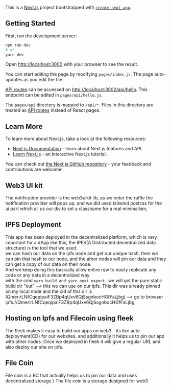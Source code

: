 This is a [Next.js](https://nextjs.org/) project bootstrapped with [`create-next-app`](https://github.com/vercel/next.js/tree/canary/packages/create-next-app).

## Getting Started

First, run the development server:

```bash
npm run dev
# or
yarn dev
```

Open [http://localhost:3000](http://localhost:3000) with your browser to see the result.

You can start editing the page by modifying `pages/index.js`. The page auto-updates as you edit the file.

[API routes](https://nextjs.org/docs/api-routes/introduction) can be accessed on [http://localhost:3000/api/hello](http://localhost:3000/api/hello). This endpoint can be edited in `pages/api/hello.js`.

The `pages/api` directory is mapped to `/api/*`. Files in this directory are treated as [API routes](https://nextjs.org/docs/api-routes/introduction) instead of React pages.

## Learn More

To learn more about Next.js, take a look at the following resources:

-   [Next.js Documentation](https://nextjs.org/docs) - learn about Next.js features and API.
-   [Learn Next.js](https://nextjs.org/learn) - an interactive Next.js tutorial.

You can check out [the Next.js GitHub repository](https://github.com/vercel/next.js/) - your feedback and contributions are welcome!

## Web3 UI kit

The notification provider is the web3uikit lib, as we enter the raffle the notification provider will pops up, and we did used tailwind postcss for the ui part which all us our div to set a classname for a real minimailsm,

## IPFS Deployment

This app has been deployed in the decentralized platform, which is very important for a dApp like this, the IPFS(A Distributed decentralized data structure) is the tool that we used.\
we can hash our data on the ipfs node and get our unique hash, then we can pin that hash to our node, and the athor nodes will pin our data and they can get a copy of our data on their node.\
And we keep doing this basically allow entire n/w to easily replicate any code or any data in a decentralized way\
with the cmd `yarn build and yarn next export ` we will get the pure static build dir "out" --> this we can use on our ipfs.
This dir was already pinned on my local node and the cid of this dir is (QmerirLNfCqeqipaiF3ZBp4qUxv6QjSsgnbocHGfFaLjbg) --> go to browser ipfs://QmerirLNfCqeqipaiF3ZBp4qUxv6QjSsgnbocHGfFaLjbg

## Hosting on Ipfs and Filecoin using fleek

The fleek makes it easy to build our apps on web3 - its like auto deployment(CD) for our websites, and additionally it helps us to pin our app with other nodes.
Once we deployed in fleek it will give a regular URL and also deploy our site on ipfs.

## File Coin

File coin is a BC that actually helps us to pin our data and uses decentralized storage.\ 
The file coin is a storage designed for web3
